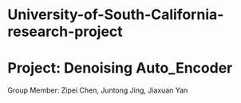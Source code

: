 # University-of-South-California-research-project

# Project: Denoising Auto_Encoder
  Group Member: Zipei Chen, Juntong Jing, Jiaxuan Yan
